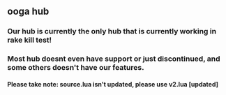 ## ooga hub

### Our hub is currently the only hub that is currently working in rake kill test!
### Most hub doesnt even have support or just discontinued, and some others doesn't have our features.
#### Please take note: source.lua isn't updated, please use v2.lua [updated]